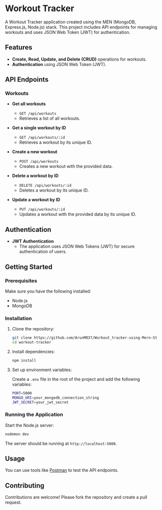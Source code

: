 # Workout Tracker

A Workout Tracker application created using the MEN (MongoDB, Express.js, Node.js) stack. This project includes API endpoints for managing workouts and uses JSON Web Token (JWT) for authentication.

## Features

- **Create, Read, Update, and Delete (CRUD)** operations for workouts.
- **Authentication** using JSON Web Token (JWT).

## API Endpoints

### Workouts

- **Get all workouts**
  - `GET /api/workouts`
  - Retrieves a list of all workouts.

- **Get a single workout by ID**
  - `GET /api/workouts/:id`
  - Retrieves a workout by its unique ID.

- **Create a new workout**
  - `POST /api/workouts`
  - Creates a new workout with the provided data.

- **Delete a workout by ID**
  - `DELETE /api/workouts/:id`
  - Deletes a workout by its unique ID.

- **Update a workout by ID**
  - `PUT /api/workouts/:id`
  - Updates a workout with the provided data by its unique ID.

## Authentication

- **JWT Authentication**
  - The application uses JSON Web Tokens (JWT) for secure authentication of users.

## Getting Started

### Prerequisites

Make sure you have the following installed:

- Node.js
- MongoDB

### Installation

1. Clone the repository:

    ```bash
    git clone https://github.com/ArunM037/Workout_tracker-using-Mern-Stack.git
    cd workout-tracker
    ```

2. Install dependencies:

    ```bash
    npm install
    ```

3. Set up environment variables:

    Create a `.env` file in the root of the project and add the following variables:

    ```bash
    PORT=5000
    MONGO_URI=your_mongodb_connection_string
    JWT_SECRET=your_jwt_secret
    ```

### Running the Application


 Start the Node.js server:

  ```bash
  nodemon dev
  ```

The server should be running at `http://localhost:5000`.

## Usage

You can use tools like [Postman](https://www.postman.com/) to test the API endpoints.


## Contributing

Contributions are welcome! Please fork the repository and create a pull request.
